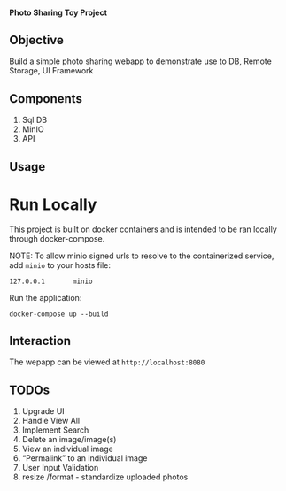 #### Photo Sharing Toy Project ####

## Objective ##
Build a simple photo sharing webapp to demonstrate use to DB, Remote Storage, UI Framework

## Components ##
1. Sql DB
2. MinIO
3. API

## Usage ##
# Run Locally #
This project is built on docker containers and is intended to be ran locally through docker-compose.

NOTE: To allow minio signed urls to resolve to the containerized service, add `minio` to your hosts file:
```
127.0.0.1       minio
```

Run the application:
```
docker-compose up --build
```

## Interaction ##

The wepapp can be viewed at `http://localhost:8080`

## TODOs ##
1. Upgrade UI
2. Handle View All
3. Implement Search
4. Delete an image/image(s)
5. View an individual image
6. “Permalink” to an individual image
7. User Input Validation
8. resize /format - standardize uploaded photos

